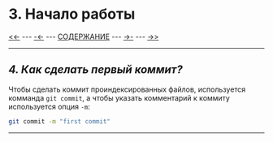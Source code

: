 # **3. Начало работы**

[<<-](./2-1.md) ---
[-<-](./3-3.md) ---
[СОДЕРЖАНИЕ](./README.md) ---
[->-](./4-1.md) ---
[->>](./4-1.md)

---

## *4. Как сделать первый коммит?*

Чтобы сделать коммит проиндексированных файлов, используется комманда `git commit`, а чтобы указать комментарий к коммиту используется опция `-m`:

```bash
git commit -m "first commit"
```

---
